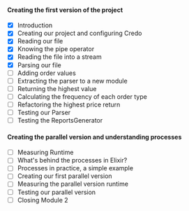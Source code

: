 #### Creating the first version of the project

- [x] Introduction
- [x] Creating our project and configuring Credo
- [x] Reading our file
- [x] Knowing the pipe operator
- [x] Reading the file into a stream
- [x] Parsing our file
- [ ] Adding order values
- [ ] Extracting the parser to a new module
- [ ] Returning the highest value
- [ ] Calculating the frequency of each order type
- [ ] Refactoring the highest price return
- [ ] Testing our Parser
- [ ] Testing the ReportsGenerator

#### Creating the parallel version and understanding processes

- [ ] Measuring Runtime
- [ ] What's behind the processes in Elixir?
- [ ] Processes in practice, a simple example
- [ ] Creating our first parallel version
- [ ] Measuring the parallel version runtime
- [ ] Testing our parallel version
- [ ] Closing Module 2